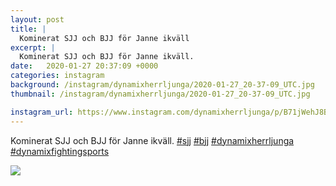```yaml
---
layout: post
title: |
  Kominerat SJJ och BJJ för Janne ikväll
excerpt: |
  Kominerat SJJ och BJJ för Janne ikväll.    
date:   2020-01-27 20:37:09 +0000
categories: instagram
background: /instagram/dynamixherrljunga/2020-01-27_20-37-09_UTC.jpg
thumbnail: /instagram/dynamixherrljunga/2020-01-27_20-37-09_UTC.jpg

instagram_url: https://www.instagram.com/dynamixherrljunga/p/B71jWehJ8BI
---
```

Kominerat SJJ och BJJ för Janne ikväll. [#sjj](https://www.instagram.com/explore/tags/sjj/) [#bjj](https://www.instagram.com/explore/tags/bjj/) [#dynamixherrljunga](https://www.instagram.com/explore/tags/dynamixherrljunga/) [#dynamixfightingsports](https://www.instagram.com/explore/tags/dynamixfightingsports/)



<img src='/www-dynamix-herrljunga/instagram/dynamixherrljunga/2020-01-27_20-37-09_UTC.jpg' class='img-fluid' />
